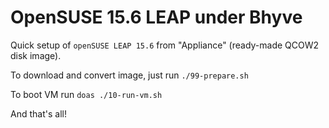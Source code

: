 # OpenSUSE 15.6 LEAP under Bhyve

Quick setup of `openSUSE LEAP 15.6` from "Appliance" (ready-made QCOW2 disk image).

To download and convert image, just run `./99-prepare.sh`

To boot VM run `doas ./10-run-vm.sh`

And that's all!


